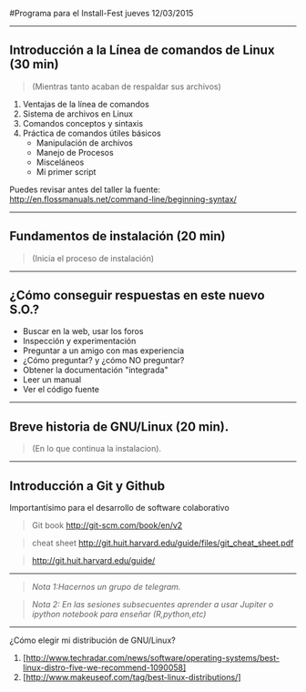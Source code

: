 #Programa para el Install-Fest jueves 12/03/2015

***

## Introducción a la Línea de comandos de Linux (30 min)
> (Mientras tanto acaban de respaldar sus archivos)

1. Ventajas de la línea de comandos
2. Sistema de archivos en Linux
3. Comandos conceptos y sintaxis
4. Práctica de comandos útiles básicos
    * Manipulación de archivos
    * Manejo de Procesos
    * Misceláneos
    * Mi primer script

Puedes revisar antes del taller la fuente:
http://en.flossmanuals.net/command-line/beginning-syntax/

***

## Fundamentos de instalación (20 min)
>(Inicia el proceso de instalación)

***

## ¿Cómo conseguir respuestas en este nuevo S.O.?
   * Buscar en la web, usar los foros
   * Inspección y experimentación
   * Preguntar a un amigo con mas experiencia
   * ¿Cómo preguntar? y ¿cómo NO preguntar?
   * Obtener la documentación "integrada"
   * Leer un manual
   * Ver el código fuente

***

## Breve historia de GNU/Linux (20 min).
>(En lo que continua la instalacion).

***

## Introducción a Git y Github
Importantísimo para el desarrollo de software colaborativo
> Git book
http://git-scm.com/book/en/v2

> cheat sheet
http://git.huit.harvard.edu/guide/files/git_cheat_sheet.pdf

> http://git.huit.harvard.edu/guide/

***
>_Nota 1:Hacernos un grupo de telegram._

>_Nota 2: En las sesiones subsecuentes aprender a usar Jupiter o ipython notebook para enseñar (R,python,etc)_

***

¿Cómo elegir mi distribución de GNU/Linux?

1. [http://www.techradar.com/news/software/operating-systems/best-linux-distro-five-we-recommend-1090058]
2. [http://www.makeuseof.com/tag/best-linux-distributions/]
